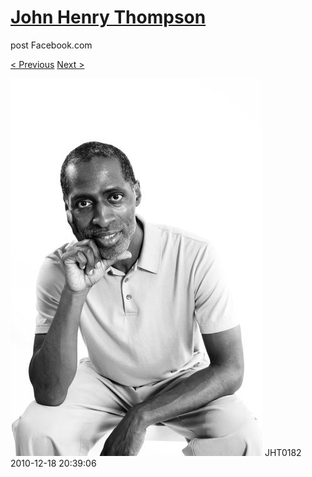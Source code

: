 # [John Henry Thompson](../README.md)
post Facebook.com

[< Previous](2010-12-18-4.md) [Next >](2010-12-18-6.md)

[![](../media/2010-12-18/Fam-2010-JHT0182.jpg)](../README.md)
JHT0182
2010-12-18 20:39:06
